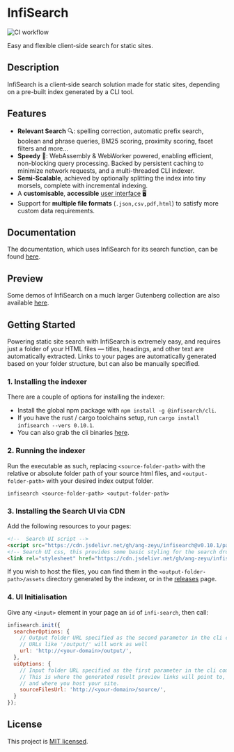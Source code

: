 # InfiSearch

![CI workflow](https://github.com/ang-zeyu/infisearch/actions/workflows/ci.yml/badge.svg)

Easy and flexible client-side search for static sites.

## Description

InfiSearch is a client-side search solution made for static sites, depending on a pre-built index generated by a CLI tool.

## Features

- **Relevant Search** 🔍: spelling correction, automatic prefix search, boolean and phrase queries, BM25 scoring, proximity scoring, facet filters and more...
- **Speedy** 🏇: WebAssembly & WebWorker powered, enabling efficient, non-blocking query processing. Backed by persistent caching to minimize network requests, and a multi-threaded  CLI indexer.
- **Semi-Scalable**, achieved by optionally splitting the index into tiny morsels, complete with incremental indexing.
- A **customisable**, **accessible** [user interface](https://infi-search.com/infisearch/search_configuration_styling.html) 🖥️
- Support for **multiple file formats** (`.json,csv,pdf,html`) to satisfy more custom data requirements.

## Documentation

The documentation, which uses InfiSearch for its search function, can be found [here](https://infi-search.com/infisearch/getting_started.html).

## Preview

Some demos of InfiSearch on a much larger Gutenberg collection are also available [here](https://infi-search.com).

## Getting Started

Powering static site search with InfiSearch is extremely easy, and requires just a folder of your HTML files — titles, headings, and other text are automatically extracted. Links to your pages are automatically generated based on your folder structure, but can also be manually specified.

### 1. Installing the indexer

There are a couple of options for installing the indexer:
- Install the global npm package with `npm install -g @infisearch/cli`.
- If you have the rust / cargo toolchains setup, run `cargo install infisearch --vers 0.10.1`.
- You can also grab the cli binaries [here](https://github.com/ang-zeyu/infisearch/releases).

### 2. Running the indexer

Run the executable as such, replacing `<source-folder-path>` with the relative or absolute folder path of your source html files, and `<output-folder-path>` with your desired index output folder.

```
infisearch <source-folder-path> <output-folder-path>
```

### 3. Installing the Search UI via CDN

Add the following resources to your pages:

```html
<!--  Search UI script -->
<script src="https://cdn.jsdelivr.net/gh/ang-zeyu/infisearch@v0.10.1/packages/search-ui/dist/search-ui.ascii.bundle.js"></script>
<!-- Search UI css, this provides some basic styling for the search dropdown, and can be omitted if desired -->
<link rel="stylesheet" href="https://cdn.jsdelivr.net/gh/ang-zeyu/infisearch@v0.10.1/packages/search-ui/dist/search-ui-light.css" />
```

If you wish to host the files, you can find them in the `<output-folder-path>/assets` directory generated by the indexer, or in the [releases](https://github.com/ang-zeyu/infisearch/releases) page.

### 4. UI Initialisation

Give any `<input>` element in your page an `id` of `infi-search`, then call:

```js
infisearch.init({
  searcherOptions: {
    // Output folder URL specified as the second parameter in the cli command
    // URLs like '/output/' will work as well
    url: 'http://<your-domain>/output/',
  },
  uiOptions: {
    // Input folder URL specified as the first parameter in the cli command
    // This is where the generated result preview links will point to,
    // and where you host your site.
    sourceFilesUrl: 'http://<your-domain>/source/',
  }
});
```

## License

This project is [MIT licensed](./LICENSE.md).
